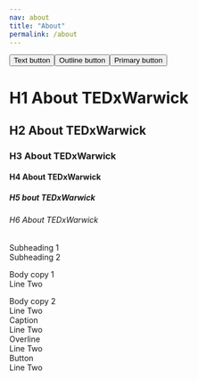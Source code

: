```yaml
---
nav: about
title: "About"
permalink: /about
---
```


<button class="btn btn-text">Text button</button><button class="btn btn-outline">Outline button</button><button class="btn btn-primary">Primary button</button>

# H1 About TEDxWarwick

## H2 About TEDxWarwick

### H3 About TEDxWarwick

#### H4 About TEDxWarwick

##### H5 bout TEDxWarwick

###### H6 About TEDxWarwick

<div class="sh1">Subheading 1</div>

<div class="sh2">Subheading 2</div>

<p>Body copy 1<br>Line Two</p>

<div class="small">Body copy 2<br>Line Two</div>

<div class="caption">Caption<br>Line Two</div>

<div class="overline">Overline<br>Line Two</div>

<div class="btn">Button<br>Line Two<div>
